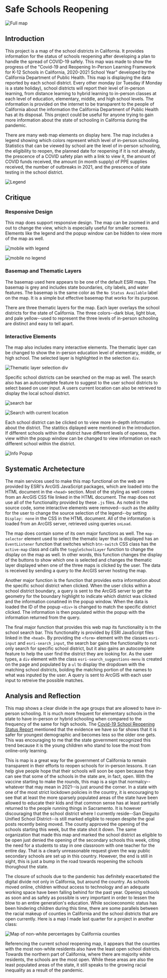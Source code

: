 # Safe Schools Reopening

![Full map](/img/fullmap.PNG)

## Introduction
This project is a map of the school districts in California. It provides information for the status of schools reopening after developing a plan to handle the spread of COVID-19 safely. This map was made to show the progress of the "Covid-19 and Reopening In-Person Learning Framework for K-12 Schools in California, 2020-2021 School Year" developed by the California Department of Public Health. This map is displaying the data reported by each school district. Every other monday (or Tuesday if Monday is a state holiday), school districts will report their level of in-person learning, from distance learning to hybrid learning to in-person classes at each level of education, elementary, middle, and high school levels. The information is provided on the internet to be transparent to the people of California about the information the California Department of Public Health has at its disposal. This project could be useful for anyone trying to gain more information about the state of schooling in California during the pandemic.

There are many web map elements on display here. The map includes a legend showing which colors represent which level of in-person schooling. Statistics that can be viewed by school are the level of in-person schooling, the eligibility to reopen, the planned date for reopening if it is not already, the prescence of a COVID safety plan with a link to view it, the amount of COVID funds received, the amount (in month supply) of PPE supplies received, the number of outbreaks in 2021, and the prescence of state testing in the school district.

![Legend](/img/legend.PNG)

## Critique

### Responsive Design
This map does support responsive design. The map can be zoomed in and out to change the view, which is especially useful for smaller screens. Elements like the legend and the popup window can be hidden to view more of the map as well.

![mobile with legend](/img/mobilelegend.jpeg)

![mobile no legend](/img/mobilenolegend.jpeg)

### Basemap and Thematic Layers

The basemap used here appears to be one of the default ESRI maps. The basemap is grey and includes state boundaries, city labels, and water features. The basemap is the same color as the `No Status Available` label on the map. It is a simple but effective basemap that works for its purpose.

There are three thematic layers for the map. Each layer overlays the school districts for the state of California. The three colors--dark blue, light blue, and pale yellow--used to represent the three levels of in-person schooling are distinct and easy to tell apart.

### Interactive Elements

The map also includes many interactive elements. The thematic layer can be changed to show the in-person education level of elementary, middle, or high school. The selected layer is highlighted in the selection `div`.

![Thematic layer selection div](/img/selectiondiv.PNG)

Specific school districts can be searched on the map as well. The search also has an autocomplete feature to suggest to the user school districts to select based on user input. A users current location can also be retrieved to display the local school district.

![search bar](/img/search.PNG)

![Search with current location](/img/serachcurrloc.PNG)

Each school district can be clicked on to view more in-depth information about the district. The statitics diplayed were mentioned in the introduction. If different schools within the district have different levels of openess, the view within the popup window can be changed to view information on each different school within the district.

![Info Popup](/img/popup.PNG)

## Systematic Archetecture
The main services used to make this map functional on the web are provided by ESRI's ArcGIS JavaScript packages, which are loaded into the HTML document in the `<head>` section. Most of the styling as well comes from an ArcGIS CSS file linked in the HTML document. The map does not use all of the functionality provided by these `.js` files. As noted in the source code, some interactive elements were removed--such as the ability for the user to change the source selection of the legend--by setting `Display: none` in the CSS in the HTML document. All of the information is loaded from an ArcGIS server, retrieved using queries `onLoad`.

The map does contain some of its own major functions as well. The `map-selector` element used to select the thematic layer that is displayed has an `EventListener` function that switches which `btn-switch` CSS class has the `active-map` class and calls the `toggleSchoolLayer` function to change the display on the map as well. In other words, this function changes the display of the buttons to show which one is selected and changes the thematic layer displayed when one of the three maps is clicked by the user. The data is received by sending a query to the ArcGIS server hosting the map.

Another major function is the function that provides extra information about the specific school district when clicked. When the user clicks within a school district boundary, a query is  sent to the ArcGIS server to get the geometry for the boundary highlight to indicate which district was clicked and the information conatined in the popup window. When the data is loaded the ID of the popup `<div>` is changed to match the specific district clicked. The information is then populated within the popup with the information returned from the query.

The final major function that provides this web map its functionality is tn the school search bar. This functionality is provided by ESRI JavaScript files linked in the `<head>`. By providing the `<form>` element with the classes `esri-input` and `esri-search_input`, the search bar gains the functionality to not only search for specific school district, but it also gains an autocomplete feature to help the user find the district they are looking for. As the user types, a `div` element with the class `esri-search_suggestions-menu` is created on the page and populated by a `ul` to display the dropdown with the matching school districts, bolding the matching portion of the names to what was inputed by the user. A query is sent to ArcGIS with each user input to retreive the possible matches.

## Analysis and Reflection
This map shows a clear divide in the age groups that are allowed to have in-person schooling. It is much more frequent for elementary schools in the state to have in-person or hybrid schooling when compared to the frequency of the same for high schools. The [Covid-19 School Reopening Status Report](https://www.cdph.ca.gov/Programs/CID/DCDC/Pages/COVID-19/School-Reopening-Status-Reporting-Directive.aspx) mentioned that the evidence we have so far shows that it is safer for youngest demographic and becomes less so the older one gets. This was encouraging to me that the state government recognized this trend because it is the young children who stand to lose the most from online-only learning.

This is map is a great way for the government of California to remain transparent in their efforts to reopen schools for in-person lessons. It can help give people hope that their schools will soon be open because they can see that some of the schools in the state are, in fact, open. With the vaccine starting to make the rounds, this map is a sign that normalcy--whatever that may mean in 2021--is just around the corner. In a state with one of the most strict lockdown policies in the country, it is encouraging to see that at least the more sparsely populated areas of the state have been allowed to educate their kids and that common sense has at least partrially returned to the people running things in Sacramento. It is however discouraging that the school district where I currently reside--San Dieguito Unified School District--is still marked eligible to reopen despite the goal posts recently being moved. The county approved the opening of the schools starting this week, but the state shot it down. The same organization that made this map and marked the school district as eligible to be open just denied the opening of the secondary schools this week, citing the need for a students to stay in one classroom with one teacher for the entire day. That is a clearly unreasonable request given the way public secondary schools are set up in this country. However, the end is still in sight, this is just a bump in the road towards reopening the schools thorughout the state.

The closure of schools due to the pandemic has definitely exacerbated the digital divide not only in California, but around the country. As schools moved online, children without access to technology and an adequate working space have been falling behind for the past year. Opening schools as soon and as safely as possible is very important in order to lessen the blow to an entire generation's education. While socioeconomic status has been hindering children during this time, there are some parallels between the racial makeup of counties in California and the school districts that are open currently. Here is a map I made last quarter for a project in another class:

![Map of non-white percentages by California counties](/img/Non-White_Cali.png)

Referencing the current school reopening map, it appears that the counties with the most non-white residents also have the least open school districts. Towards the northern part of California, where there are majority white residents, the schools are the most open. While these areas are also the least populated areas of the state, it still speaks to the growing racial inequality as a result of the pandemic.
